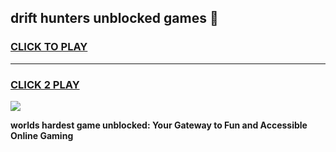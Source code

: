 
## drift hunters unblocked games 👋
<h3>
<a href="https://premium.freeplayer.one?title=drift_hunters_unblocked_games&ref=13F">CLICK TO PLAY</a></h3>
<hr>

<h3>
<a href="https://premium.freeplayer.one?title=drift_hunters_unblocked_games&ref=13F">CLICK 2 PLAY</a>
  
</h3>

<a href="https://premium.freeplayer.one?title=drift_hunters_unblocked_games&ref=12F/"><img src="https://clearcache.store/games.png"></a>


**worlds hardest game unblocked: Your Gateway to Fun and Accessible Online Gaming**
